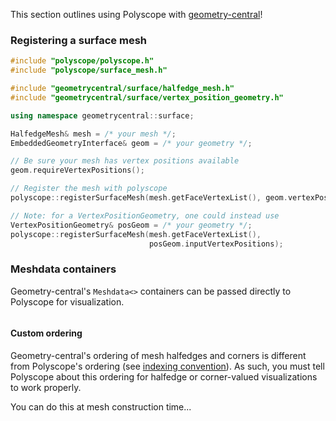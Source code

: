This section outlines using Polyscope with [geometry-central](https://github.com/nmwsharp/geometry-central)!


### Registering a surface mesh

```cpp
#include "polyscope/polyscope.h"
#include "polyscope/surface_mesh.h"

#include "geometrycentral/surface/halfedge_mesh.h"
#include "geometrycentral/surface/vertex_position_geometry.h"

using namespace geometrycentral::surface;

HalfedgeMesh& mesh = /* your mesh */;
EmbeddedGeometryInterface& geom = /* your geometry */;

// Be sure your mesh has vertex positions available
geom.requireVertexPositions();

// Register the mesh with polyscope
polyscope::registerSurfaceMesh(mesh.getFaceVertexList(), geom.vertexPositions);

// Note: for a VertexPositionGeometry, one could instead use
VertexPositionGeometry& posGeom = /* your geometry */;
polyscope::registerSurfaceMesh(mesh.getFaceVertexList(), 
                               posGeom.inputVertexPositions);
```


### Meshdata containers

Geometry-central's `Meshdata<>` containers can be passed directly to Polyscope for visualization.

```cpp


```


#### Custom ordering

Geometry-central's ordering of mesh halfedges and corners is different from Polyscope's ordering (see [indexing convention](../../../structures/surface_mesh/indexing_convention)). As such, you must tell Polyscope about this ordering for halfedge or corner-valued visualizations to work properly.

You can do this at mesh construction time...
